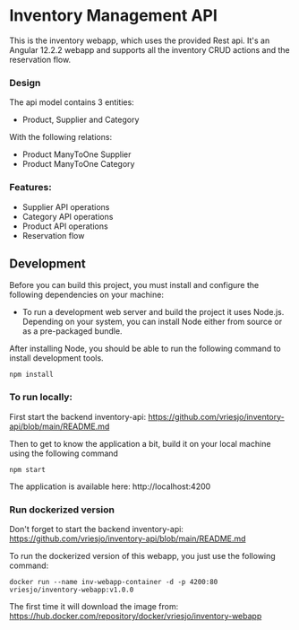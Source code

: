 # Inventory Management API

This is the inventory webapp, which uses the provided Rest api. 
It's an Angular 12.2.2 webapp and supports all the inventory CRUD actions and the reservation flow.

### Design
The api model contains 3 entities: 
- Product, Supplier and Category 

With the following relations:
- Product ManyToOne Supplier 
- Product ManyToOne Category

### Features:
- Supplier API operations
- Category API operations
- Product API operations
- Reservation flow

## Development

Before you can build this project, you must install and configure the following dependencies on your machine:

- To run a development web server and build the project it uses Node.js.
   Depending on your system, you can install Node either from source or as a pre-packaged bundle.

After installing Node, you should be able to run the following command to install development tools.

`npm install`

### To run locally:
First start the backend inventory-api: https://github.com/vriesjo/inventory-api/blob/main/README.md

Then to get to know the application a bit, build it on your local machine using the following command

`npm start`

The application is available here: http://localhost:4200

### Run dockerized version

Don't forget to start the backend inventory-api: https://github.com/vriesjo/inventory-api/blob/main/README.md
 
To run the dockerized version of this webapp, you just use the following command:

```
docker run --name inv-webapp-container -d -p 4200:80 vriesjo/inventory-webapp:v1.0.0
``` 

The first time it will download the image from:
 https://hub.docker.com/repository/docker/vriesjo/inventory-webapp
